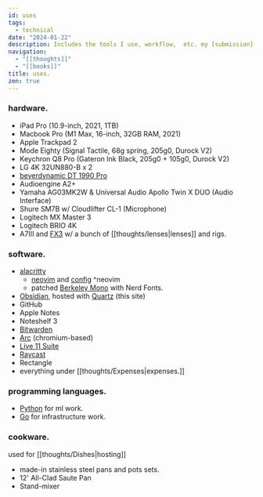 ```yaml
---
id: uses
tags:
  - technical
date: "2024-01-22"
description: Includes the tools I use, workflow,  etc. my [submission](https://uses.tech)
navigation:
  - "[[thoughts]]"
  - "[[books]]"
title: uses.
zen: true
---
```


### hardware.

- iPad Pro (10.9-inch, 2021, 1TB)
- Macbook Pro (M1 Max, 16-inch, 32GB RAM, 2021)
- Apple Trackpad 2
- Mode Eighty (Signal Tactile, 68g spring, 205g0, Durock V2)
- Keychron Q8 Pro (Gateron Ink Black, 205g0 + 105g0, Durock V2)
- LG 4K 32UN880-B x 2
- [beyerdynamic DT 1990 Pro](https://global.beyerdynamic.com/dt-1990-pro.html)
- Audioengine A2+
- Yamaha AG03MK2W & Universal Audio Apollo Twin X DUO (Audio Interface)
- Shure SM7B w/ Cloudlifter CL-1 (Microphone)
- Logitech MX Master 3
- Logitech BRIO 4K
- A7III and [FX3](https://www.sony.ca/en/interchangeable-lens-cameras/products/ilme-fx3-body---kit) w/ a bunch of [[thoughts/lenses|lenses]] and rigs.

### software.

- [alacritty](https://alacritty.org/)
  - [neovim](https://neovim.io/) and [config](https://github.com/aarnphm/editor) ^neovim
  - patched [Berkeley Mono](https://berkeleygraphics.com/typefaces/berkeley-mono/) with Nerd Fonts.
- [Obsidian](https://obsidian.md/), hosted with [Quartz](https://quartz.jzhao.xyz) (this site)
- GitHub
- Apple Notes
- Noteshelf 3
- [Bitwarden](https://bitwarden.com/)
- [Arc](https://arc.net/) (chromium-based)
- [Live 11 Suite](https://www.ableton.com/en/live/)
- [Raycast](https://www.raycast.com/)
- Rectangle
- everything under [[thoughts/Expenses|expenses.]]

### programming languages.

- [Python](https://www.python.org/) for ml work.
- [Go](https://golang.org/) for infrastructure work.

### cookware.

used for [[thoughts/Dishes|hosting]]

- made-in stainless steel pans and pots sets.
- 12' All-Clad Saute Pan
- Stand-mixer
